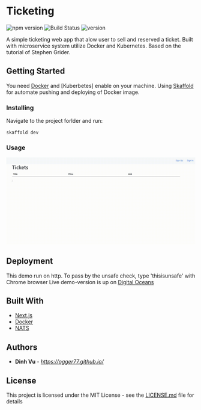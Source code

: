 # Ticketing

![npm version](https://img.shields.io/node/v/twilio?style=flat-square)
![Build Status](http://img.shields.io/travis/badges/badgerbadgerbadger.svg?style=flat-square)
![version](https://img.shields.io/badge/version-2.0.0-blue?style=flat-square)

A simple ticketing web app that alow user to sell and reserved a ticket.
Built with microservice system utilize Docker and Kubernetes.
Based on the tutorial of Stephen Grider.

## Getting Started

You need [Docker](https://www.docker.com/) and [Kuberbetes] enable on your machine.
Using [Skaffold](https://skaffold.dev/) for automate pushing and deploying of Docker image.

### Installing

Navigate to the project forlder and run:

```
skaffold dev
```

### Usage

![](image1.gif)

## Deployment

This demo run on http. To pass by the unsafe check, type 'thisisunsafe' with Chrome browser
Live demo-version is up on [Digital Oceans](http://www.vudo.store/)

## Built With

- [Next.js](https://nextjs.org/)
- [Docker](https://www.docker.com/)
- [NATS](https://docs.nats.io/)

## Authors

- **Dinh Vu** - *https://ogger77.github.io/*

## License

This project is licensed under the MIT License - see the [LICENSE.md](LICENSE.md) file for details
